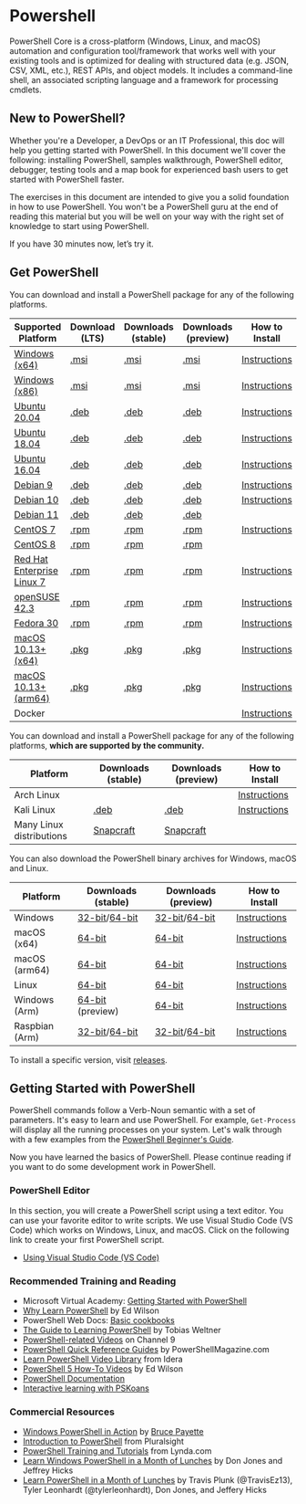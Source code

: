 # Powershell

PowerShell Core is a cross-platform (Windows, Linux, and macOS) automation and configuration tool/framework that works well with your existing tools and is optimized
for dealing with structured data (e.g. JSON, CSV, XML, etc.), REST APIs, and object models.
It includes a command-line shell, an associated scripting language and a framework for processing cmdlets.

## New to PowerShell?

Whether you're a Developer, a DevOps or an IT Professional, this doc will help you getting started with PowerShell.
In this document we'll cover the following:
installing PowerShell, samples walkthrough, PowerShell editor, debugger, testing tools and a map book for experienced bash users to get started with PowerShell faster.

The exercises in this document are intended to give you a solid foundation in how to use PowerShell.
You won't be a PowerShell guru at the end of reading this material but you will be well on your way with the right set of knowledge to start using PowerShell.

If you have 30 minutes now, let’s try it.

## Get PowerShell

You can download and install a PowerShell package for any of the following platforms.

| Supported Platform                         | Download (LTS)          | Downloads (stable)      | Downloads (preview)   | How to Install                |
| -------------------------------------------| ------------------------| ------------------------| ----------------------| ------------------------------|
| [Windows (x64)][corefx-win]                | [.msi][lts-windows-64]  | [.msi][rl-windows-64]   | [.msi][pv-windows-64] | [Instructions][in-windows]    |
| [Windows (x86)][corefx-win]                | [.msi][lts-windows-86]  | [.msi][rl-windows-86]   | [.msi][pv-windows-86] | [Instructions][in-windows]    |
| [Ubuntu 20.04][corefx-linux]               | [.deb][lts-deb]         | [.deb][rl-ubuntu20]     | [.deb][pv-deb]        | [Instructions][in-ubuntu20]   |
| [Ubuntu 18.04][corefx-linux]               | [.deb][lts-deb]         | [.deb][rl-ubuntu18]     | [.deb][pv-deb]        | [Instructions][in-ubuntu18]   |
| [Ubuntu 16.04][corefx-linux]               | [.deb][lts-deb]         | [.deb][rl-ubuntu16]     | [.deb][pv-deb]        | [Instructions][in-ubuntu16]   |
| [Debian 9][corefx-linux]                   | [.deb][lts-deb]         | [.deb][rl-debian9]      | [.deb][pv-deb]        | [Instructions][in-deb9]       |
| [Debian 10][corefx-linux]                  | [.deb][lts-deb]         | [.deb][rl-debian10]     | [.deb][pv-deb]        | [Instructions][in-deb9]       |
| [Debian 11][corefx-linux]                  | [.deb][lts-deb]         | [.deb][rl-debian11]     | [.deb][pv-deb]        |                               |
| [CentOS 7][corefx-linux]                   | [.rpm][lts-rh]          | [.rpm][rl-centos]       | [.rpm][pv-rpm]        | [Instructions][in-centos]     |
| [CentOS 8][corefx-linux]                   | [.rpm][lts-rh]          | [.rpm][rl-centos8]      | [.rpm][pv-rpm]        |                               |
| [Red Hat Enterprise Linux 7][corefx-linux] | [.rpm][lts-rh]          | [.rpm][rl-centos]       | [.rpm][pv-rpm]        | [Instructions][in-rhel7]      |
| [openSUSE 42.3][corefx-linux]              | [.rpm][lts-rh]          | [.rpm][rl-centos]       | [.rpm][pv-rpm]        | [Instructions][in-opensuse]   |
| [Fedora 30][corefx-linux]                  | [.rpm][lts-rh]          | [.rpm][rl-centos]       | [.rpm][pv-rpm]        | [Instructions][in-fedora]     |
| [macOS 10.13+ (x64)][corefx-macos]         | [.pkg][lts-macos]       | [.pkg][rl-macos]        | [.pkg][pv-macos]      | [Instructions][in-macos]      |
| [macOS 10.13+ (arm64)][corefx-macos]       | [.pkg][lts-macos-arm64] | [.pkg][rl-macos-arm64]  | [.pkg][pv-macos-arm64]| [Instructions][in-macos]      |
| Docker                                     |                         |                         |                       | [Instructions][in-docker]     |

You can download and install a PowerShell package for any of the following platforms, **which are supported by the community.**

| Platform                 | Downloads (stable)      | Downloads (preview)           | How to Install                |
| -------------------------| ------------------------| ----------------------------- | ------------------------------|
| Arch Linux               |                         |                               | [Instructions][in-archlinux]  |
| Kali Linux               | [.deb][rl-ubuntu16]     | [.deb][pv-deb]           | [Instructions][in-kali]       |
| Many Linux distributions | [Snapcraft][rl-snap]    | [Snapcraft][pv-snap]          |                               |

You can also download the PowerShell binary archives for Windows, macOS and Linux.

| Platform       | Downloads (stable)                                  | Downloads (preview)                             | How to Install                                 |
| ---------------| --------------------------------------------------- | ------------------------------------------------| -----------------------------------------------|
| Windows        | [32-bit][rl-winx86-zip]/[64-bit][rl-winx64-zip]     | [32-bit][pv-winx86-zip]/[64-bit][pv-winx64-zip] | [Instructions][in-windows-zip]                 |
| macOS (x64)    | [64-bit][rl-macos-tar]                              | [64-bit][pv-macos-tar]                          | [Instructions][in-tar-macos]                   |
| macOS (arm64)  | [64-bit][rl-macos-tar-arm64]                        | [64-bit][pv-macos-tar-arm64]                    | [Instructions][in-tar-macos]                   |
| Linux          | [64-bit][rl-linux-tar]                              | [64-bit][pv-linux-tar]                          | [Instructions][in-tar-linux]                   |
| Windows (Arm)  | [64-bit][rl-winarm64] (preview)                     | [64-bit][pv-winarm64]                           | [Instructions][in-arm]                         |
| Raspbian (Arm) | [32-bit][rl-arm32]/[64-bit][rl-arm64]               | [32-bit][pv-arm32]/[64-bit][pv-arm64]           | [Instructions][in-raspbian]                    |

[lts-windows-86]: https://github.com/PowerShell/PowerShell/releases/download/v7.2.2/PowerShell-7.2.2-win-x86.msi
[lts-windows-64]: https://github.com/PowerShell/PowerShell/releases/download/v7.2.2/PowerShell-7.2.2-win-x64.msi
[lts-deb]: https://github.com/PowerShell/PowerShell/releases/download/v7.2.2/powershell-lts_7.2.2-1.deb_amd64.deb
[lts-rh]: https://github.com/PowerShell/PowerShell/releases/download/v7.2.2/powershell-lts-7.2.2-1.rh.x86_64.rpm
[lts-macos]: https://github.com/PowerShell/PowerShell/releases/download/v7.2.2/powershell-lts-7.2.2-osx-x64.pkg
[lts-macos-arm64]: https://github.com/PowerShell/PowerShell/releases/download/v7.2.2/powershell-lts-7.2.2-osx-arm64.pkg

[rl-windows-64]: https://github.com/PowerShell/PowerShell/releases/download/v7.2.2/PowerShell-7.2.2-win-x64.msi
[rl-windows-86]: https://github.com/PowerShell/PowerShell/releases/download/v7.2.2/PowerShell-7.2.2-win-x86.msi
[rl-ubuntu20]: https://github.com/PowerShell/PowerShell/releases/download/v7.2.2/powershell_7.2.2-1.deb_amd64.deb
[rl-ubuntu18]: https://github.com/PowerShell/PowerShell/releases/download/v7.2.2/powershell_7.2.2-1.deb_amd64.deb
[rl-ubuntu16]: https://github.com/PowerShell/PowerShell/releases/download/v7.2.2/powershell_7.2.2-1.deb_amd64.deb
[rl-debian9]: https://github.com/PowerShell/PowerShell/releases/download/v7.2.2/powershell_7.2.2-1.deb_amd64.deb
[rl-debian10]: https://github.com/PowerShell/PowerShell/releases/download/v7.2.2/powershell_7.2.2-1.deb_amd64.deb
[rl-debian11]: https://github.com/PowerShell/PowerShell/releases/download/v7.2.2/powershell_7.2.2-1.deb_amd64.deb
[rl-centos]: https://github.com/PowerShell/PowerShell/releases/download/v7.2.2/powershell-7.2.2-1.rh.x86_64.rpm
[rl-centos8]: https://github.com/PowerShell/PowerShell/releases/download/v7.2.2/powershell-7.2.2-1.rh.x86_64.rpm
[rl-macos]: https://github.com/PowerShell/PowerShell/releases/download/v7.2.2/powershell-7.2.2-osx-x64.pkg
[rl-macos-arm64]: https://github.com/PowerShell/PowerShell/releases/download/v7.2.2/powershell-7.2.2-osx-arm64.pkg
[rl-winarm64]: https://github.com/PowerShell/PowerShell/releases/download/v7.2.2/PowerShell-7.2.2-win-arm64.zip
[rl-winx86-zip]: https://github.com/PowerShell/PowerShell/releases/download/v7.2.2/PowerShell-7.2.2-win-x86.zip
[rl-winx64-zip]: https://github.com/PowerShell/PowerShell/releases/download/v7.2.2/PowerShell-7.2.2-win-x64.zip
[rl-macos-tar]: https://github.com/PowerShell/PowerShell/releases/download/v7.2.2/powershell-7.2.2-osx-x64.tar.gz
[rl-macos-tar-arm64]: https://github.com/PowerShell/PowerShell/releases/download/v7.2.2/powershell-7.2.2-osx-arm64.tar.gz
[rl-linux-tar]: https://github.com/PowerShell/PowerShell/releases/download/v7.2.2/powershell-7.2.2-linux-x64.tar.gz
[rl-arm32]: https://github.com/PowerShell/PowerShell/releases/download/v7.2.2/powershell-7.2.2-linux-arm32.tar.gz
[rl-arm64]: https://github.com/PowerShell/PowerShell/releases/download/v7.2.2/powershell-7.2.2-linux-arm64.tar.gz
[rl-snap]: https://snapcraft.io/powershell

[pv-windows-64]: https://github.com/PowerShell/PowerShell/releases/download/v7.3.0-preview.3/PowerShell-7.3.0-preview.3-win-x64.msi
[pv-windows-86]: https://github.com/PowerShell/PowerShell/releases/download/v7.3.0-preview.3/PowerShell-7.3.0-preview.3-win-x86.msi
[pv-deb]: https://github.com/PowerShell/PowerShell/releases/download/v7.3.0-preview.3/powershell-preview_7.3.0-preview.3-1.deb_amd64.deb
[pv-rpm]: https://github.com/PowerShell/PowerShell/releases/download/v7.3.0-preview.3/powershell-preview-7.3.0_preview.3-1.rh.x86_64.rpm
[pv-macos]: https://github.com/PowerShell/PowerShell/releases/download/v7.3.0-preview.3/powershell-7.3.0-preview.3-osx-x64.pkg
[pv-macos-arm64]: https://github.com/PowerShell/PowerShell/releases/download/v7.3.0-preview.3/powershell-7.3.0-preview.3-osx-arm64.pkg
[pv-winarm64]: https://github.com/PowerShell/PowerShell/releases/download/v7.3.0-preview.3/PowerShell-7.3.0-preview.3-win-arm64.zip
[pv-winx86-zip]: https://github.com/PowerShell/PowerShell/releases/download/v7.3.0-preview.3/PowerShell-7.3.0-preview.3-win-x86.zip
[pv-winx64-zip]: https://github.com/PowerShell/PowerShell/releases/download/v7.3.0-preview.3/PowerShell-7.3.0-preview.3-win-x64.zip
[pv-macos-tar]: https://github.com/PowerShell/PowerShell/releases/download/v7.3.0-preview.3/powershell-7.3.0-preview.3-osx-x64.tar.gz
[pv-macos-tar-arm64]: https://github.com/PowerShell/PowerShell/releases/download/v7.3.0-preview.3/powershell-7.3.0-preview.3-osx-arm64.tar.gz
[pv-linux-tar]: https://github.com/PowerShell/PowerShell/releases/download/v7.3.0-preview.3/powershell-7.3.0-preview.3-linux-x64.tar.gz
[pv-arm32]: https://github.com/PowerShell/PowerShell/releases/download/v7.3.0-preview.3/powershell-7.3.0-preview.3-linux-arm32.tar.gz
[pv-arm64]: https://github.com/PowerShell/PowerShell/releases/download/v7.3.0-preview.3/powershell-7.3.0-preview.3-linux-arm64.tar.gz
[pv-snap]: https://snapcraft.io/powershell-preview

[in-windows]: https://docs.microsoft.com/powershell/scripting/install/installing-powershell-core-on-windows
[in-ubuntu16]: https://docs.microsoft.com/powershell/scripting/install/installing-powershell-core-on-linux#ubuntu-1604
[in-ubuntu18]: https://docs.microsoft.com/powershell/scripting/install/installing-powershell-core-on-linux#ubuntu-1804
[in-ubuntu20]: https://docs.microsoft.com/powershell/scripting/install/installing-powershell-core-on-linux#ubuntu-2004
[in-deb9]: https://docs.microsoft.com/powershell/scripting/install/installing-powershell-core-on-linux#debian-9
[in-deb10]: https://docs.microsoft.com/powershell/scripting/install/installing-powershell-core-on-linux#debian-10
[in-centos]: https://docs.microsoft.com/powershell/scripting/install/installing-powershell-core-on-linux#centos-7
[in-rhel7]: https://docs.microsoft.com/powershell/scripting/install/installing-powershell-core-on-linux#red-hat-enterprise-linux-rhel-7
[in-opensuse]: https://docs.microsoft.com/powershell/scripting/install/installing-powershell-core-on-linux#opensuse
[in-fedora]: https://docs.microsoft.com/powershell/scripting/install/installing-powershell-core-on-linux#fedora
[in-archlinux]: https://docs.microsoft.com/powershell/scripting/install/installing-powershell-core-on-linux#arch-linux
[in-macos]: https://docs.microsoft.com/powershell/scripting/install/installing-powershell-core-on-macos
[in-docker]: https://github.com/PowerShell/PowerShell-Docker
[in-kali]: https://docs.microsoft.com/powershell/scripting/install/installing-powershell-core-on-linux#kali
[in-windows-zip]: https://docs.microsoft.com/powershell/scripting/install/installing-powershell-core-on-windows#zip
[in-tar-linux]: https://docs.microsoft.com/powershell/scripting/install/installing-powershell-core-on-linux#binary-archives
[in-tar-macos]: https://docs.microsoft.com/powershell/scripting/install/installing-powershell-core-on-macos#binary-archives
[in-raspbian]: https://docs.microsoft.com/powershell/scripting/install/installing-powershell-core-on-linux#raspbian
[in-arm]: https://docs.microsoft.com/powershell/scripting/install/powershell-core-on-arm
[corefx-win]:https://github.com/dotnet/core/blob/master/release-notes/3.0/3.0-supported-os.md#windows
[corefx-linux]:https://github.com/dotnet/core/blob/master/release-notes/3.0/3.0-supported-os.md#linux
[corefx-macos]:https://github.com/dotnet/core/blob/master/release-notes/3.0/3.0-supported-os.md#macos

To install a specific version, visit [releases](https://github.com/PowerShell/PowerShell/releases).

## Getting Started with PowerShell

PowerShell commands follow a Verb-Noun semantic with a set of parameters.
It's easy to learn and use PowerShell.
For example, `Get-Process` will display all the running processes on your system.
Let's walk through with a few examples from the [PowerShell Beginner's Guide](powershell-beginners-guide.md).

Now you have learned the basics of PowerShell.
Please continue reading if you want to do some development work in PowerShell.

### PowerShell Editor

In this section, you will create a PowerShell script using a text editor.
You can use your favorite editor to write scripts.
We use Visual Studio Code (VS Code) which works on Windows, Linux, and macOS.
Click on the following link to create your first PowerShell script.

- [Using Visual Studio Code (VS Code)](https://docs.microsoft.com/powershell/scripting/dev-cross-plat/vscode/using-vscode)


### Recommended Training and Reading

- Microsoft Virtual Academy: [Getting Started with PowerShell][getstarted-with-powershell]
- [Why Learn PowerShell][why-learn-powershell] by Ed Wilson
- PowerShell Web Docs: [Basic cookbooks][basic-cookbooks]
- [The Guide to Learning PowerShell][ebook-from-Idera] by Tobias Weltner
- [PowerShell-related Videos][channel9-learn-powershell] on Channel 9
- [PowerShell Quick Reference Guides][quick-reference] by PowerShellMagazine.com
- [Learn PowerShell Video Library][idera-learn-powershell] from Idera
- [PowerShell 5 How-To Videos][script-guy-how-to] by Ed Wilson
- [PowerShell Documentation](https://docs.microsoft.com/powershell)
- [Interactive learning with PSKoans](https://aka.ms/pskoans)

### Commercial Resources

- [Windows PowerShell in Action][in-action] by [Bruce Payette](https://github.com/brucepay)
- [Introduction to PowerShell][powershell-intro] from Pluralsight
- [PowerShell Training and Tutorials][lynda-training] from Lynda.com
- [Learn Windows PowerShell in a Month of Lunches][learn-win-powershell] by Don Jones and Jeffrey Hicks
- [Learn PowerShell in a Month of Lunches][learn-powershell] by Travis Plunk (@TravisEz13),
  Tyler Leonhardt (@tylerleonhardt), Don Jones, and Jeffery Hicks

[in-action]: https://www.amazon.com/Windows-PowerShell-Action-Second-Payette/dp/1935182137
[powershell-intro]: https://www.pluralsight.com/courses/powershell-intro
[lynda-training]: https://www.lynda.com/PowerShell-training-tutorials/5779-0.html
[learn-win-powershell]: https://www.amazon.com/Learn-Windows-PowerShell-Month-Lunches/dp/1617294160
[learn-powershell]: https://www.manning.com/books/learn-powershell-in-a-month-of-lunches

[getstarted-with-powershell]: https://channel9.msdn.com/Series/GetStartedPowerShell3
[why-learn-powershell]: https://blogs.technet.microsoft.com/heyscriptingguy/2014/10/18/weekend-scripter-why-learn-powershell/
[ebook-from-Idera]:https://www.idera.com/resourcecentral/whitepapers/powershell-ebook
[channel9-learn-powershell]: https://channel9.msdn.com/Search?term=powershell#ch9Search
[idera-learn-powershell]: https://community.idera.com/database-tools/powershell/video_library/
[quick-reference]: https://www.powershellmagazine.com/2014/04/24/windows-powershell-4-0-and-other-quick-reference-guides/
[script-guy-how-to]:https://blogs.technet.microsoft.com/tommypatterson/2015/09/04/ed-wilsons-powershell5-videos-now-on-channel9-2/
[basic-cookbooks]:https://docs.microsoft.com/powershell/scripting/samples/sample-scripts-for-administration
